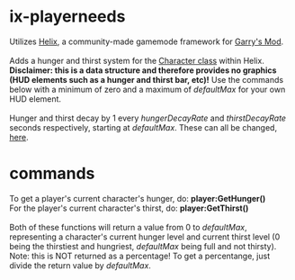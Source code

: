 # ix-playerneeds

Utilizes [Helix](https://gethelix.co/), a community-made gamemode framework for [Garry's Mod](https://store.steampowered.com/app/4000/Garrys_Mod/).
<br>
<br>
Adds a hunger and thirst system for the [Character class](https://docs.gethelix.co/classes/character/) within Helix. **Disclaimer: this is a data structure and therefore provides no graphics (HUD elements such as a hunger and thirst bar, etc)!** Use the commands below with a minimum of zero and a maximum of *defaultMax* for your own HUD element.
<br>
<br>
Hunger and thirst decay by 1 every *hungerDecayRate* and *thirstDecayRate* seconds respectively, starting at *defaultMax*. These can all be changed, [here](https://github.com/OctraSource/ix-playerneeds/blob/main/playerneeds/sh_plugin.lua).
# commands
To get a player's current character's hunger, do: **player:GetHunger()**
<br>
For the player's current character's thirst, do: **player:GetThirst()**
<br>
<br>
Both of these functions will return a value from 0 to *defaultMax*, representing a character's current hunger level and current thirst level (0 being the thirstiest and hungriest, *defaultMax* being full and not thirsty). 
<br>
Note: this is NOT returned as a percentage! To get a percentange, just divide the return value by *defaultMax*.
